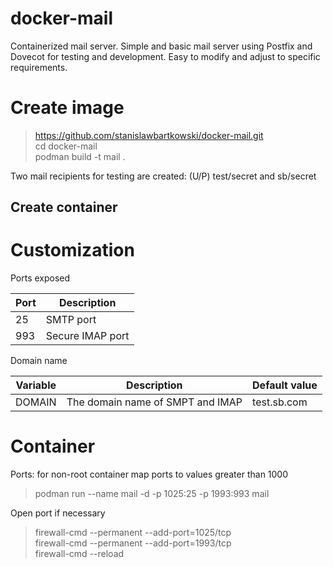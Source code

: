 # docker-mail

Containerized mail server. Simple and basic mail server using Postfix and Dovecot for testing and development. Easy to modify and adjust to specific requirements.

# Create image

> https://github.com/stanislawbartkowski/docker-mail.git<br>
> cd docker-mail<br>
> podman build -t mail .<br>

Two mail recipients for testing are created: (U/P) test/secret and sb/secret

## Create container

# Customization 

Ports exposed

| Port | Description |
| ---  | ----- |
| 25 | SMTP port
| 993 | Secure IMAP port

Domain name

| Variable | Description | Default value |
| ---- | --- | --- |
| DOMAIN | The domain name of SMPT and IMAP | test.sb.com

# Container

Ports: for non-root container map ports to values greater than 1000

> podman run --name mail -d -p 1025:25  -p 1993:993 mail<br>

Open port if necessary

> firewall-cmd --permanent --add-port=1025/tcp<br>
> firewall-cmd --permanent --add-port=1993/tcp<br>
> firewall-cmd --reload<br>

